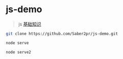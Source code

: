 # js-demo

> js [基础知识](https://saber2pr.github.io/js-demo/index.html)

```bash
git clone https://github.com/Saber2pr/js-demo.git

node serve

node serve2
```
